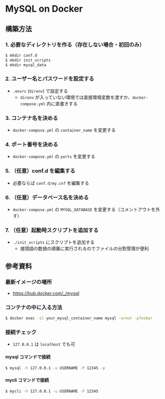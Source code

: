 # MySQL on Docker

## 構築方法

### 1. 必要なディレクトリを作る（存在しない場合・初回のみ）

```bash
$ mkdir conf.d
$ mkdir init_scripts
$ mkdir mysql_data
```

### 2. ユーザー名とパスワードを設定する
- `.envrc` (`direnv`) で設定する
  - `direnv` が入っていない環境では直接環境変数を渡すか、`docker-compose.yml` 内に直書きする

### 3. コンテナ名を決める
- `docker-compose.yml` の `container_name` を変更する

### 4. ポート番号を決める
- `docker-compose.yml` の `ports` を変更する

### 5. （任意）conf.d を編集する
- 必要ならば `conf.d/my.cnf` を編集する

### 6. （任意）データベース名を決める
- `docker-compose.yml` の `MYSQL_DATABASE` を変更する（コメントアウトを外す）

### 7. （任意）起動時スクリプトを追加する
- `./init_scripts` にスクリプトを追加する
  - 接頭語の数値の順番に実行されるのでファイルの分割管理が便利

## 参考資料

### 最新イメージの場所
- https://hub.docker.com/_/mysql

### コンテナの中に入る方法

```bash
$ docker exec -it your_mysql_container_name mysql -uroot -pfoobar
```

### 接続チェック
- `127.0.0.1` は `localhost` でも可

#### mysql コマンドで接続

```bash
$ mysql -h 127.0.0.1 -u USERNAME -P 12345 -p
```

#### mycli コマンドで接続

```bash
$ mycli -h 127.0.0.1 -u USERNAME -P 12345
```
